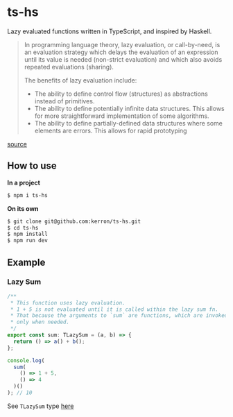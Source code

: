 # ts-hs

Lazy evaluated functions written in TypeScript, and inspired by Haskell.

> In programming language theory, lazy evaluation, or call-by-need, is an evaluation strategy which delays the evaluation of an expression until its value is needed (non-strict evaluation) and which also avoids repeated evaluations (sharing).
>
> The benefits of lazy evaluation include:
>
> - The ability to define control flow (structures) as abstractions instead of primitives.
> - The ability to define potentially infinite data structures. This allows for more straightforward implementation of some algorithms.
> - The ability to define partially-defined data structures where some elements are errors. This allows for rapid prototyping

[source](https://en.wikipedia.org/wiki/Lazy_evaluation)

## How to use

**In a project**

```bash
$ npm i ts-hs
```

**On its own**

```bash
$ git clone git@github.com:kerron/ts-hs.git
$ cd ts-hs
$ npm install
$ npm run dev
```

## Example

### Lazy Sum

```js
/**
 * This function uses lazy evaluation.
 * 1 + 5 is not evaluated until it is called within the lazy sum fn.
 * That because the arguments to `sum` are functions, which are invoked
 * only when needed.
 */
export const sum: TLazySum = (a, b) => {
  return () => a() + b();
};

console.log(
  sum(
    () => 1 + 5,
    () => 4
  )()
); // 10
```

See `TLazySum` type [here](https://github.com/kerron/ts-hs/blob/main/src/types/types.ts)
